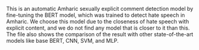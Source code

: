 This is an automatic Amharic sexually explicit comment detection model by fine-tuning the BERT model, which was trained to detect hate speech in Amharic. We choose this model due to the closeness of hate speech with explicit content, and we do not find any model that is closer to it than this. The file also shows the comparison of the result with other state-of-the-art models like base BERT, CNN, SVM, and MLP.
